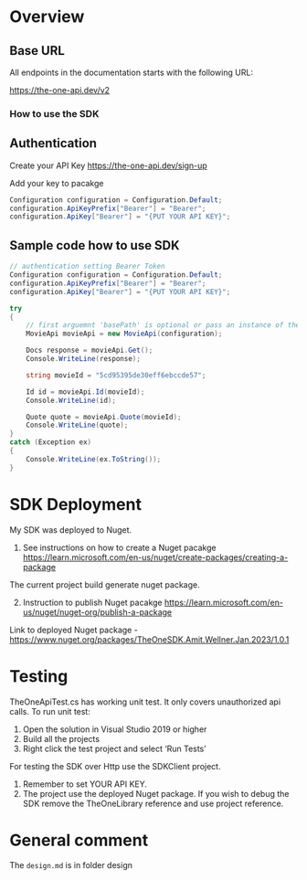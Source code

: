 # Overview

## Base URL

All endpoints in the documentation starts with the following URL:

https://the-one-api.dev/v2

### How to use the SDK

## Authentication

Create your API Key https://the-one-api.dev/sign-up

Add your key to pacakge
```csharp
Configuration configuration = Configuration.Default;
configuration.ApiKeyPrefix["Bearer"] = "Bearer";
configuration.ApiKey["Bearer"] = "{PUT YOUR API KEY}"; 
```

## Sample code how to use SDK

```csharp
// authentication setting Bearer Token
Configuration configuration = Configuration.Default;
configuration.ApiKeyPrefix["Bearer"] = "Bearer";
configuration.ApiKey["Bearer"] = "{PUT YOUR API KEY}";

try
{
	// first arguemnt 'basePath' is optional or pass an instance of the Configuration class
	MovieApi movieApi = new MovieApi(configuration);

	Docs response = movieApi.Get();
	Console.WriteLine(response);

	string movieId = "5cd95395de30eff6ebccde57";

	Id id = movieApi.Id(movieId);
	Console.WriteLine(id);

	Quote quote = movieApi.Quote(movieId);
	Console.WriteLine(quote);
}
catch (Exception ex)
{
	Console.WriteLine(ex.ToString());
}
```
	
# SDK Deployment

My SDK was deployed to Nuget. 
1. See instructions on how to create a Nuget pacakge https://learn.microsoft.com/en-us/nuget/create-packages/creating-a-package

The current project build generate nuget package.

2. Instruction to publish Nuget pacakge https://learn.microsoft.com/en-us/nuget/nuget-org/publish-a-package

Link to deployed Nuget package - https://www.nuget.org/packages/TheOneSDK.Amit.Wellner.Jan.2023/1.0.1


# Testing

TheOneApiTest.cs has working unit test. It only covers unauthorized api calls.
To run unit test:
1.	Open the solution in Visual Studio 2019 or higher
2.	Build all the projects
3.	Right click the test project and select ‘Run Tests’

For testing the SDK over Http use the SDKClient project. 
1. Remember to set YOUR API KEY.
2. The project use the deployed Nuget package. If you wish to debug the SDK remove the TheOneLibrary reference and use project reference.


# General comment
The `design.md` is in folder design